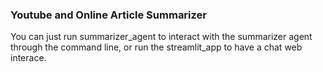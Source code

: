 ### Youtube and Online Article Summarizer

You can just run summarizer_agent to interact with the summarizer agent through the command line, or 
run the streamlit_app to have a chat web interace.
